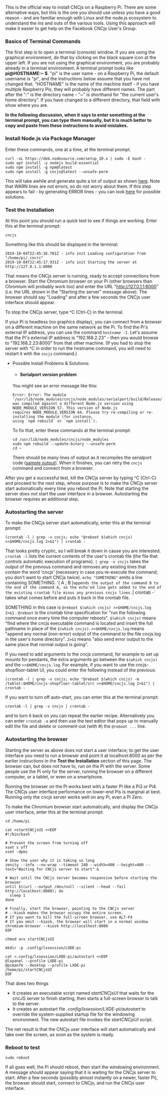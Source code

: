 This is the official way to install CNCjs on a Raspberry Pi.  There are some alternative ways, but this is the one you should use unless you have a good reason - and are familiar enough with Linux and the node.js ecosystem to understand the ins and outs of the various tools.  Using this approach will make it easier to get help on the Facebook CNCjs User's Group.

### Basics of Terminal Commands

The first step is to open a terminal (console) window.  If you are using the graphical environment, do that by clicking on the black square icon at the upper left.  If you are not using the graphical environment, you are probably already in a terminal environment.  A terminal prompt looks like **pi@HOSTNAME:~ $**.  "pi" is the user name - on a Raspberry Pi, the default username is "pi", and the instructions below assume that you have not changed that.  "HOSTNAME" is the name of the machine itself - if you have multiple Raspberry Pis, they will probably have different names.  The part after the ":" is the directory name - "\~" is shorthand for "the current user's home directory".  If you have changed to a different directory, that field with show where you are.

**In the following discussion, when it says to enter something at the terminal prompt, you can type them manually, but it is much better to copy and paste from these instructions to avoid mistakes.**

### Install Node.js via Package Manager

Enter these commands, one at a time, at the terminal prompt.

```
curl -sL https://deb.nodesource.com/setup_10.x | sudo -E bash -
sudo apt install -y nodejs build-essential
sudo npm install -g npm@latest
sudo npm install -g cncjs@latest --unsafe-perm
```
This will take awhile and generate quite a lot of output as shown [here](https://github.com/cncjs/cncjs/wiki/Setup-Guide:-Raspberry-Pi-%7C-Example-Output-from-Installation).  Note that WARN lines are not errors, so do not worry about them.  If this step appears to fail - by generating ERROR lines - you can look [here](https://github.com/cncjs/cncjs/wiki/Setup-Guide:-Raspberry-Pi-%7C-Installation-Problems-and-Solutions) for possible solutions.

### Test the Installation

At this point you should run a quick test to see if things are working.  Enter this at the terminal prompt:

```
cncjs
```
Something like this should be displayed in the terminal:
```
2019-10-04T22:45:16.701Z - info init Loading configuration from "/home/pi/.cncrc"
2019-10-04T22:45:17.931Z - info init Starting the server at http://127.0.1.1:8000
```
That means the CNCjs server is running, ready to accept connections from a browser.  Start the Chromium browser on your Pi (other browsers than Chromium will probably work too) and enter the URL "http://127.0.1.1:8000" (i.e. the URL shown in the "Starting the server" message above).  The browser should say "Loading" and after a few seconds the CNCjs user interface should appear.

To stop the CNCjs server, type ^C (Ctrl-C) in the terminal.

If your Pi is headless (no graphics display), you can connect from a browser on a different machine on the same network as the Pi.  To find the Pi's external IP address, you can use the command `hostname -I`.  Let's assume that the Pi's external IP address is "192.168.2.23" - then you would browse to "192.168.2.23:8000" from that other machine.  (If you had to stop the server with ^C in order to run the hostname command, you will need to restart it with the `cncjs` command.)

* Possible Install Problems & Solutions:

  * #### Serialport version problem

   You might see an error message like this:
   ```
   Error: Error: The module '/usr/lib/node_modules/cncjs/node_modules/serialport/build/Release/serialport.node'
   was compiled against a different Node.js version using NODE_MODULE_VERSION 57. This version of Node.js
   requires NODE_MODULE_VERSION 64. Please try re-compiling or re-installing the module (for instance,
   using `npm rebuild` or `npm install`).
   ```
   To fix that, enter these commands at the terminal prompt:
   ```
   cd /usr/lib/node_modules/cncjs/node_modules
   sudo npm rebuild --update-binary --unsafe-perm 
   cd ~   
   ```
   There should be many lines of output as it recompiles the serialport code ([sample output](https://github.com/cncjs/cncjs/wiki/Setup-Guide:-Raspberry-Pi-%7C-Output-from-npm-rebuild-serialport)).  When it finishes, you can retry the `cncjs` command and connect from a browser.

After you get a successful test, kill the CNCjs server by typing ^C (Ctrl-C) and proceed to the next step, whose purpose is to make the CNCjs server start automatically every time you reboot the Pi.  Note that starting the server *does not* start the user interface in a browser.  Autostarting the browser requires an additional step.


### Autostarting the server

To make the CNCjs server start automatically, enter this at the terminal prompt:

```
(crontab -l | grep -v cncjs; echo "@reboot $(which cncjs) >>$HOME/cncjs.log 2>&1") | crontab -
```

That looks pretty cryptic, so I will break it down in cause you are interested.  `crontab -l` lists the current contents of the user's crontab file (the file that controls automatic execution of programs).  `| grep -v cncjs` takes the output of the previous command and removes any existing lines that contain the word 'cncjs' (necessary in case you re-execute the command; you don't want to start CNCjs twice).  `echo "SOMETHING"` emits a line containing SOMETHING.  '( A ; B )` appends the output of the command B to the end of the command A, so the echo'ed line gets added to the end of the existing crontab file minus any previous cncjs lines. `| crontab -` takes what comes before and puts it back in the crontab file.

SOMETHING in this case is `@reboot $(which cncjs) >>$HOME/cncjs.log 2>&1` .  `@reboot` is the crontab time specification for "run the following command once every time the computer reboots".  `$(which cncjs)` means "find where the cncjs executable command is located and insert the full pathname in place of the `$(which cncjs)`.  `>>$HOME/cncjs.log` means "append any normal (non-error) output of the command to the file cncjs.log in the user's home directory".  `2>&1` means "also send error output to the same place that normal output is going".

If you need to add arguments to the cncjs command, for example to set up mounts for pendants, the extra arguments go between the `$(which cncjs)` and the `>>$HOME/cncjs.log`.  For example, if you want to use the cncjs-shopfloor-tablet UI, you could enter the following instead of the previous:

```
(crontab -l | grep -v cncjs; echo "@reboot $(which cncjs) -m /tablet:$HOME/cncjs-shopfloor-tablet/src >>$HOME/cncjs.log 2>&1") | crontab -
```

If you want to turn off auto-start, you can enter this at the terminal prompt:

```
crontab -l | grep -v cncjs | crontab -
```

and to turn it back on you can repeat the earlier recipe.  Alternatively you can enter `crontab -e` and then use the text editor that pops up to manually edit the file and delete or comment-out (with #) the `@reboot ...` line.


### Autostarting the browser

Starting the server as above does not start a user interface; to get the user interface you need to run a browser and point it at localhost:8000 as per the earlier instructions in the **Test the Installation** section of this page.  The browser can, but does not have to, run on the Pi with the server.  Some people use the Pi only for the server, running the browser on a different computer, or a tablet, or even on a smartphone.

Running the browser on the Pi works best with a faster Pi like a Pi3 or Pi4.  The CNCjs user interface performance on lower-end Pis is marginal at best.  Running only the cncjs server works well on any Pi, even a Pi Zero.

To make the Chromium browser start automatically, and display the CNCjs user interface, enter this at the terminal prompt:

```
cd /home/pi

cat >startCNCjsUI <<EOF
#!/bin/bash

# Prevent the screen from turning off
xset s off
xset -dpms

# Show the user why it is taking so long
zenity --info --no-wrap --timeout 240 --width=400 --height=400 --text="Waiting for CNCjs server to start" &

# Wait until the CNCjs server becomes responsive before starting the browser
until $(curl --output /dev/null --silent --head --fail http://localhost:8000); do
  sleep 1
done

# Finally, start the browser, pointing to the CNCjs server
# --kiosk makes the browser occupy the entire screen.
# If you want to kill the full-screen browser, use ALT-F4
# If you omit --kiosk, the browser will start in a normal window
chromium-browser --kiosk http://localhost:8000
EOF

chmod a+x startCNCjsUI

mkdir -p .config/lxsession/LXDE-pi

cat >.config/lxsession/LXDE-pi/autostart <<EOF
@lxpanel --profile LXDE-pi
@pcmanfm --desktop --profile LXDE-pi
/home/pi/startCNCjsUI
EOF
```
That does two things
* It creates an executable script named _startCNCjsUI_ that waits for the cncJS server to finish starting, then starts a full-screen browser to talk to the server.
* It creates an autostart file _.config/lxsession/LXDE-pi/autostart_ to override the system-supplied startup file for the windowing environment.  The new autostart file invokes the _startCNCjsUI_ script.

The net result is that the CNCjs user interface will start automatically and take over the screen, as soon as the system is ready.
### Reboot to test
```sudo reboot```

If all goes well, the Pi should reboot, then start the windowing environment.  A message should appear saying that it is waiting for the CNCjs server to start.  After a few seconds (possibly almost instantly on a newer, faster Pi), the browser should start, connect to CNCjs, and run the CNCjs user interface.